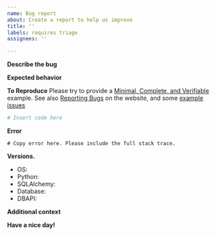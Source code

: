 ```yaml
---
name: Bug report
about: Create a report to help us improve
title: ''
labels: requires triage
assignees: ''

---
```


**Describe the bug**
<!-- A clear and concise description of what the bug is. -->

**Expected behavior**
<!-- A clear and concise description of what you expected to happen. -->

**To Reproduce**
Please try to provide a [Minimal, Complete, and Verifiable](http://stackoverflow.com/help/mcve) example. 
See also [Reporting Bugs](https://www.sqlalchemy.org/participate.html#bugs) on the website, and some [example issues](https://github.com/sqlalchemy/sqlalchemy/issues?q=label%3A%22great+mcve%22)

```py
# Insert code here
```

**Error**

```
# Copy error here. Please include the full stack trace.
```

**Versions.**
 - OS: 
 - Python:
 - SQLAlchemy:
 - Database:
 - DBAPI:

**Additional context**
<!-- Add any other context about the problem here. -->

**Have a nice day!**
